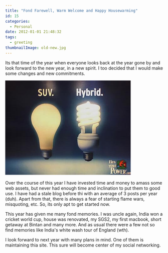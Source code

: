 ```yaml
---
title: "Fond Farewell, Warm Welcome and Happy Housewarming"
id: 15
categories:
  - Personal
date: 2012-01-01 21:48:32
tags:
  - greeting
thumbnailImage: old-new.jpg
---
```


Its that time of the year when everyone looks back at the year gone by and look forward to the new year, in a new spirit. I too decided that I would make some changes and new commitments.

<!--more-->

![type-banner](old-new.jpg)

Over the course of this year I have invested time and money to amass some web assets, but never had enough time and inclination to put them to good use. I have had a stale blog before thi with an average of 3 posts per year (duh). Apart from that, there is always a fear of starting flame wars, misquoting, etc. So, its only apt to get started now.

This year has given me many fond memories. I was uncle again, India won a cricket world cup, house was renovated, my SGS2, my first macbook, short getaway at Bintan and many more. And as usual there were a few not so find memories like India's white wash tour of England (wth).

I look forward to next year with many plans in mind. One of them is maintaining thia site. This sure will become center of my social networking.
